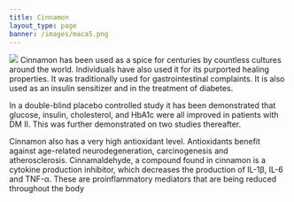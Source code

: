 ```yaml
---
title: Cinnamon
layout_type: page
banner: /images/maca5.png
---
```


<img class="right-img" src="/images/cinnamon.png">
Cinnamon has been used as a spice for centuries by countless cultures around the world. Individuals have also used it for its purported healing properties. It was traditionally used for gastrointestinal complaints. It is also used as an insulin sensitizer and in the treatment of diabetes.

In a double-blind placebo controlled study it has been demonstrated that glucose, insulin, cholesterol, and HbA1c were all improved in patients with DM II. This was further demonstrated on two studies thereafter.

Cinnamon also has a very high antioxidant level. Antioxidants benefit against age-related neurodegeneration, carcinogenesis and atherosclerosis. Cinnamaldehyde, a compound found in cinnamon is a cytokine production inhibitor, which decreases the production of IL-1β, IL-6 and TNF-α. These are proinflammatory mediators that are being reduced throughout the body